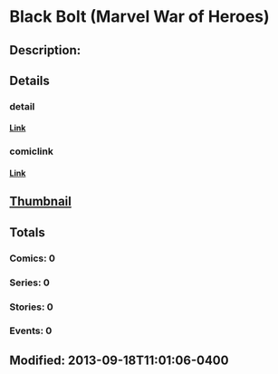 # Black Bolt (Marvel War of Heroes)
## Description: 
## Details
### detail
#### [Link](http://marvel.com/characters/4/black_bolt?utm_campaign=apiRef&utm_source=225578a89fc76f3d20fbffda5d17a88d)
### comiclink
#### [Link](http://marvel.com/comics/characters/1017330/black_bolt_marvel_war_of_heroes?utm_campaign=apiRef&utm_source=225578a89fc76f3d20fbffda5d17a88d)
## [Thumbnail](http://i.annihil.us/u/prod/marvel/i/mg/8/a0/5239c021b3bfc.jpg)
## Totals
### Comics: 0
### Series: 0
### Stories: 0
### Events: 0
## Modified: 2013-09-18T11:01:06-0400